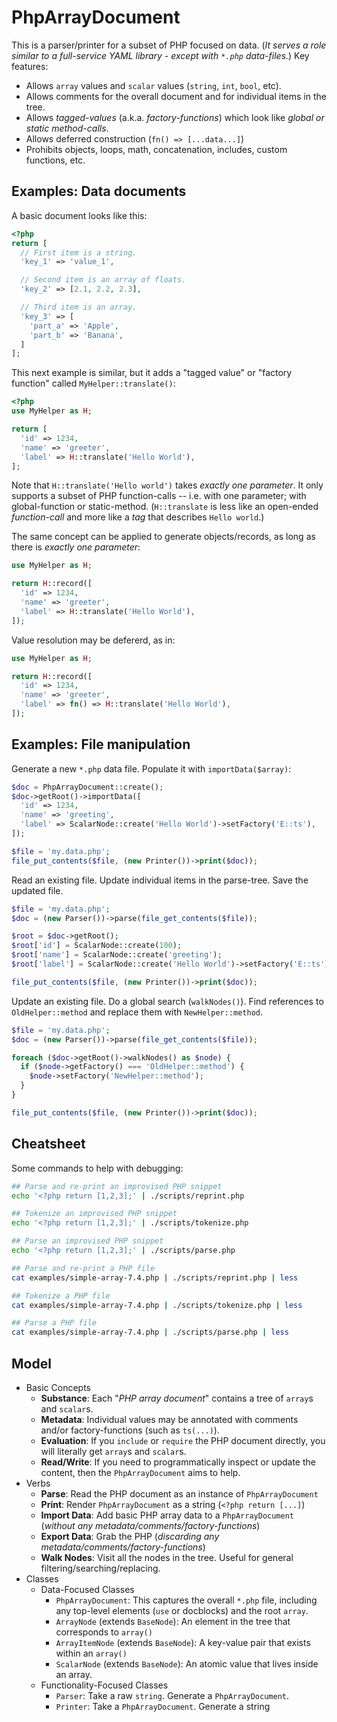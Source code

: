 # PhpArrayDocument

This is a parser/printer for a subset of PHP focused on data. (*It serves a role similar to a full-service YAML library - except with `*.php` data-files.*) Key features:

* Allows `array` values and `scalar` values (`string`, `int`, `bool`, etc).
* Allows comments for the overall document and for individual items in the tree.
* Allows *tagged-values* (a.k.a. *factory-functions*) which look like *global or static method-calls*.
* Allows deferred construction (`fn() => [...data...]`)
* Prohibits objects, loops, math, concatenation, includes, custom functions, etc.

## Examples: Data documents

A basic document looks like this:

```php
<?php
return [
  // First item is a string.
  'key_1' => 'value_1',

  // Second item is an array of floats.
  'key_2' => [2.1, 2.2, 2.3],

  // Third item is an array.
  'key_3' => [
    'part_a' => 'Apple',
    'part_b' => 'Banana',
  ]
];
```

This next example is similar, but it adds a "tagged value" or "factory function" called `MyHelper::translate()`:

```php
<?php
use MyHelper as H;

return [
  'id' => 1234,
  'name' => 'greeter',
  'label' => H::translate('Hello World'),
];
```

Note that `H::translate('Hello world')` takes _exactly one parameter_. It only supports a subset of PHP function-calls -- i.e. with one parameter; with global-function or static-method. (`H::translate` is less like an open-ended *function-call* and more like a *tag* that describes `Hello world`.)

<!--

> If you were writing similar document with XML/DOM, it  might look like:
>
> ```xml
> <document xmlns:h="MyHelper">
>   <array>
>     <array-item>
>       <key>name</key>
>       <value>greeter</value>
>     </array-item>
>     <array-item>
>       <key>label</key>
>       <value h:translate>Hello World</value>
>     </array-item>
>   </array>
> </document>
> ```

-->

The same concept can be applied to generate objects/records, as long as there is _exactly one parameter_:

```php
use MyHelper as H;

return H::record([
  'id' => 1234,
  'name' => 'greeter',
  'label' => H::translate('Hello World'),
]);
```

Value resolution may be defererd, as in:

```php
use MyHelper as H;

return H::record([
  'id' => 1234,
  'name' => 'greeter',
  'label' => fn() => H::translate('Hello World'),
]);
```

## Examples: File manipulation

Generate a new `*.php` data file. Populate it with `importData($array)`:

```php
$doc = PhpArrayDocument::create();
$doc->getRoot()->importData([
  'id' => 1234,
  'name' => 'greeting',
  'label' => ScalarNode::create('Hello World')->setFactory('E::ts'),
]);

$file = 'my.data.php';
file_put_contents($file, (new Printer())->print($doc));
```

Read an existing file. Update individual items in the parse-tree. Save the updated file.

```php
$file = 'my.data.php';
$doc = (new Parser())->parse(file_get_contents($file));

$root = $doc->getRoot();
$root['id'] = ScalarNode::create(100);
$root['name'] = ScalarNode::create('greeting');
$root['label'] = ScalarNode::create('Hello World')->setFactory('E::ts');

file_put_contents($file, (new Printer())->print($doc));
```

Update an existing file. Do a global search (`walkNodes()`). Find references to `OldHelper::method` and replace them with `NewHelper::method`.

```php
$file = 'my.data.php';
$doc = (new Parser())->parse(file_get_contents($file));

foreach ($doc->getRoot()->walkNodes() as $node) {
  if ($node->getFactory() === 'OldHelper::method') {
    $node->setFactory('NewHelper::method');
  }
}

file_put_contents($file, (new Printer())->print($doc));
```

## Cheatsheet

Some commands to help with debugging:

```bash
## Parse and re-print an improvised PHP snippet
echo '<?php return [1,2,3];' | ./scripts/reprint.php

## Tokenize an improvised PHP snippet
echo '<?php return [1,2,3];' | ./scripts/tokenize.php

## Parse an improvised PHP snippet
echo '<?php return [1,2,3];' | ./scripts/parse.php
```
```bash
## Parse and re-print a PHP file
cat examples/simple-array-7.4.php | ./scripts/reprint.php | less

## Tokenize a PHP file
cat examples/simple-array-7.4.php | ./scripts/tokenize.php | less

## Parse a PHP file
cat examples/simple-array-7.4.php | ./scripts/parse.php | less
```

## Model

* Basic Concepts
    * __Substance__: Each "_PHP array document_" contains a tree of `array`s and `scalar`s.
    * __Metadata__: Individual values may be annotated with comments and/or factory-functions (such as `ts(...)`).
    * __Evaluation__: If you `include` or `require` the PHP document directly, you will literally get `array`s and `scalar`s.
    * __Read/Write__: If you need to programmatically inspect or update the content, then the `PhpArrayDocument` aims to help.
* Verbs
    * __Parse__: Read the PHP document as an instance of `PhpArrayDocument`
    * __Print__: Render `PhpArrayDocument` as a string (`<?php return [...]`)
    * __Import Data__: Add basic PHP array data to a `PhpArrayDocument` (*without any metadata/comments/factory-functions*)
    * __Export Data__: Grab the PHP (*discarding any metadata/comments/factory-functions*)
    * __Walk Nodes__: Visit all the nodes in the tree. Useful for general filtering/searching/replacing.
* Classes
    * Data-Focused Classes
        * `PhpArrayDocument`: This captures the overall `*.php` file, including any top-level elements (`use` or docblocks) and the root `array`.
        * `ArrayNode` (extends `BaseNode`): An element in the tree that corresponds to `array()`
        * `ArrayItemNode` (extends `BaseNode`): A key-value pair that exists within an `array()`
        * `ScalarNode` (extends `BaseNode`): An atomic value that lives inside an array.
    * Functionality-Focused Classes
        * `Parser`: Take a raw `string`. Generate a `PhpArrayDocument`.
        * `Printer`: Take a `PhpArrayDocument`. Generate a string
